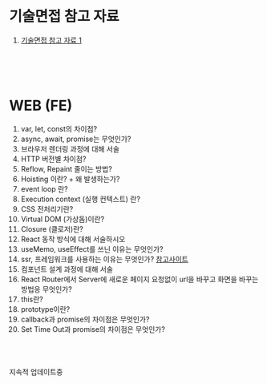 # 기술면접 참고 자료

1. [기술면접 참고 자료 1](https://github.com/WeareSoft/tech-interview)



<br><br><br>

# WEB (FE)

1) var, let, const의 차이점?
2) async, await, promise는 무엇인가?
3) 브라우저 렌더링 과정에 대해 서술 
4) HTTP 버전별 차이점?
5) Reflow, Repaint 줄이는 방법?
6) Hoisting 이란? + 왜 발생하는가?
7) event loop 란?
8) Execution context (실행 컨텍스트) 란?
9) CSS 전처리기란?
10) Virtual DOM (가상돔)이란?
11) Closure (클로저)란?
12) React 동작 방식에 대해 서술하시오
13) useMemo, useEffect를 쓰닌 이유는 무엇인가?
14) ssr, 프레임워크를 사용하는 이유는 무엇인가?
[참고사이트](https://d2.naver.com/helloworld/7804182)
15) 컴포넌트 설계 과정에 대해 서술
16) React Router에서 Server에 새로운 페이지 요청없이 url을 바꾸고 화면을 바꾸는 방법응 무엇인가?
17) this란?
18) prototype이란?
19) callback과 promise의 차이점은 무엇인가?
20) Set Time Out과 promise의 차이점은 무엇인가?



<br><br><br>
지속적 업데이트중
